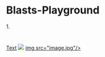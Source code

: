 # Blasts-Playground
1.<strong></strong>
<html></html>
<head></head>
<title></title>
<p></p>
<h1/h1>
<h2></h2>
<h3></h3>
<h4></h4>
<h5></h5>
<h6></h6>
<a href="url">Text</a>
<img src="image.jpg"/>
<a href="url">img src="image.jpg"/></a>
